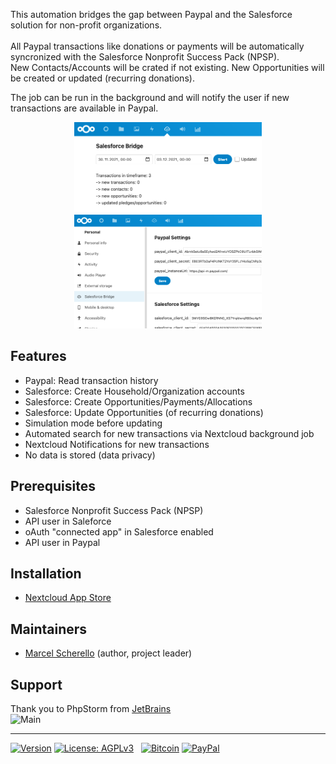 This automation bridges the gap between Paypal and the Salesforce solution for non-profit organizations.<br><br>
All Paypal transactions like donations or payments will be automatically syncronized with the Salesforce Nonprofit Success Pack (NPSP).<br>
New Contacts/Accounts will be crated if not existing. New Opportunities will be created or updated (recurring donations).

The job can be run in the background and will notify the user if new transactions are available in Paypal.
<p align="center">
<img src="https://raw.githubusercontent.com/Rello/sfbridge/master/screenshots/app2.png" alt="Main" width="300" title="SFBridge">
<img src="https://raw.githubusercontent.com/Rello/sfbridge/master/screenshots/settings2.png" alt="Main" width="300" title="SFBridge">
</p>

## Features
- Paypal: Read transaction history
- Salesforce: Create Household/Organization accounts
- Salesforce: Create Opportunities/Payments/Allocations
- Salesforce: Update Opportunities (of recurring donations)
- Simulation mode before updating
- Automated search for new transactions via Nextcloud background job
- Nextcloud Notifications for new transactions
- No data is stored (data privacy)

## Prerequisites
- Salesforce Nonprofit Success Pack (NPSP)
- API user in Saleforce
- oAuth "connected app" in Salesforce enabled
- API user in Paypal

## Installation
- [Nextcloud App Store](https://apps.nextcloud.com/apps/sfbridge)

## Maintainers
- [Marcel Scherello](https://github.com/rello) (author, project leader)

## Support
Thank you to PhpStorm from [JetBrains](https://www.jetbrains.com/?from=AudioPlayerforNextcloudandownCloud) <br>
<img src="https://raw.githubusercontent.com/rello/data/master/screenshots/jetbrains.svg" alt="Main" width="100" title="Analytics">

---
[![Version](https://img.shields.io/github/release/rello/sfbridge.svg)](https://github.com/rello/sfbridge/blob/master/CHANGELOG.md)&#160;[![License: AGPLv3](https://img.shields.io/badge/license-AGPLv3-blue.svg)](http://www.gnu.org/licenses/agpl-3.0)&#160;&#160;&#160;[![Bitcoin](https://img.shields.io/badge/donate-Bitcoin-blue.svg)](https://github.com/rello/audioplayer/wiki/donate)&#160;[![PayPal](https://img.shields.io/badge/donate-PayPal-blue.svg)](https://github.com/rello/audioplayer/wiki/donate)